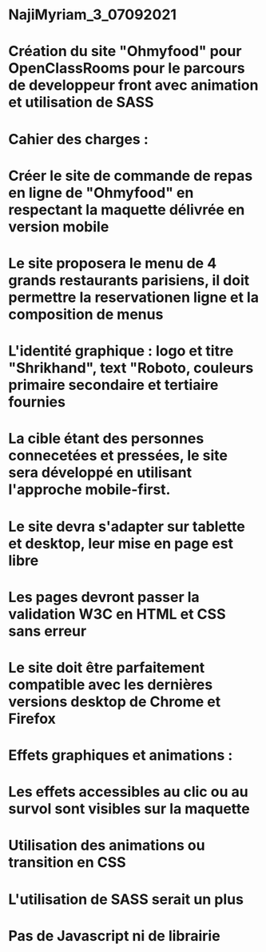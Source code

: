 # NajiMyriam_3_07092021
# Création du site "Ohmyfood" pour OpenClassRooms pour le parcours de developpeur front avec animation et utilisation de SASS 

# Cahier des charges :
# Créer le site de commande de repas en ligne de "Ohmyfood" en respectant la maquette délivrée en version mobile
# Le site proposera le menu de 4 grands restaurants parisiens, il doit permettre la reservationen ligne et la composition de menus
# L'identité graphique : logo et titre "Shrikhand", text "Roboto, couleurs primaire secondaire et tertiaire fournies
# La cible étant des personnes connecetées et pressées, le site sera développé en utilisant l'approche mobile-first.
# Le site devra s'adapter sur tablette et desktop, leur mise en page est libre

# Les pages devront passer la validation W3C en HTML et CSS sans erreur

# Le site doit être parfaitement compatible avec les dernières versions desktop de Chrome et Firefox

# Effets graphiques et animations :
# Les effets accessibles au clic ou au survol sont visibles sur la maquette
# Utilisation des animations ou transition en CSS
# L'utilisation de SASS serait un plus
# Pas de Javascript ni de librairie

